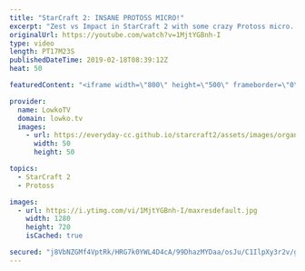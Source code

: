 ```yaml
---
title: "StarCraft 2: INSANE PROTOSS MICRO!"
excerpt: "Zest vs Impact in StarCraft 2 with some crazy Protoss micro. Subscribe for more videos: http://lowko.tv/youtube Mass Battlecruiser switch: https://goo.gl/ibLRG4  Turns out you can get some pretty great value out of Protoss units and a Warp Prism as long as your control is good enough.   In this game"
originalUrl: https://youtube.com/watch?v=1MjtYGBnh-I
type: video
length: PT17M23S
publishedDateTime: 2019-02-18T08:39:12Z
heat: 50

featuredContent: "<iframe width=\"800\" height=\"500\" frameborder=\"0\" src=\"https://www.youtube.com/embed/1MjtYGBnh-I\" allow=\"accelerometer; autoplay; encrypted-media; gyroscope; picture-in-picture\" allowfullscreen></iframe>"

provider:
  name: LowkoTV
  domain: lowko.tv
  images:
    - url: https://everyday-cc.github.io/starcraft2/assets/images/organizations/lowko.tv-50x50.jpg
      width: 50
      height: 50

topics:
  - StarCraft 2
  - Protoss

images:
  - url: https://i.ytimg.com/vi/1MjtYGBnh-I/maxresdefault.jpg
    width: 1280
    height: 720
    isCached: true

secured: "j8VbNZGMf4VptRk/HRG7k0YWL4D4cA/99DhazMYDaa/osJu/C1IlpXy3r2v/gj0pcwC/s5YpxfIpfoLo5MGIPAMUpwnSLt1YtRoFnnXp3gcUJqgDwlhAJ/tq6iPqDu5tkuqyWCHBgK779CqhP5k4WBTdaxYA+Fv2N5U/JkzSu5Qps+KNzh/g2LqeckIqRCJDkCTL0V5i89PHg0QL4KkwLav4DCX7oJds5jeosjI2ajoIc0GSX6Dw60bV08iSgAlUCxIMbHX3NzyW7cIrYEr7GSAotDWmk/v1AS05mN7Iuv1JqO4xAeIVF1L3UgWk6lzHI5JkUeI/CmCbzQY5Fwn6GAq4zqRPSBFl4+BU2PuVahug3XbVqLYI7AORaOPZ0ChrJnNRM6tOVtlYxrGJrquGHwhWET0+S9bsBVeOlFKPk98lxp3xo9/MdYfPatVNBZ/c;WhY9zmfgJ3AteswbE0PsNQ=="
---
```


